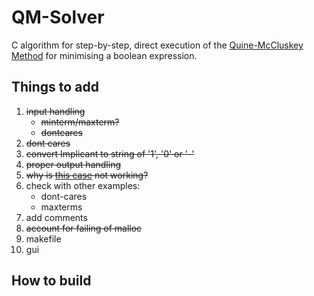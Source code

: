 # QM-Solver

C algorithm for step-by-step, direct execution of the [Quine-McCluskey Method](https://en.wikipedia.org/wiki/Quine%E2%80%93McCluskey_algorithm) for minimising a boolean expression.

## Things to add
1. ~~input handling~~
    - ~~minterm/maxterm?~~
    - ~~dontcares~~
2. ~~dont cares~~
3. ~~convert Implicant to string of '1', '0' or '-'~~
4. ~~proper output handling~~
5. ~~why is [this case](https://atozmath.com/example/KMap.aspx?q=quine&q1=E3) not working?~~
6. check with other examples:
    - dont-cares
    - maxterms
7. add comments
8. ~~account for failing of malloc~~
9. makefile
10. gui

## How to build